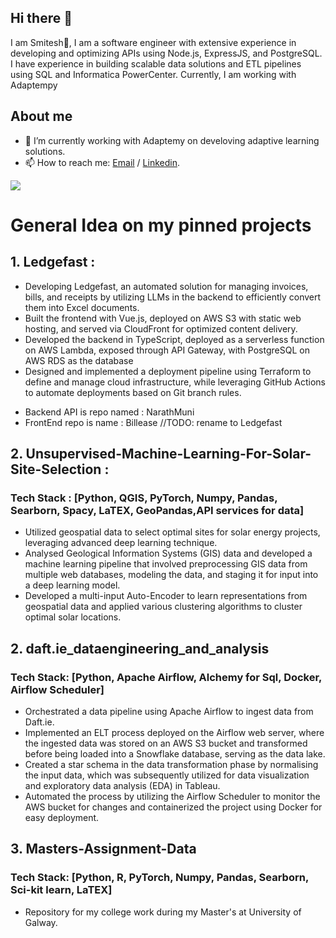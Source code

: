 ## Hi there 👋

I am Smitesh👋, I am a software engineer with extensive experience in developing and optimizing APIs using Node.js, ExpressJS, 
and PostgreSQL. I have experience in building scalable data solutions and ETL pipelines using SQL and 
Informatica PowerCenter. Currently, I am working with Adaptempy
## About me 

- 🔭 I’m currently working with Adaptemy on develoving adaptive learning solutions.
- 📫 How to reach me: [Email](smitesh22@gmail.com) / [Linkedin](https://www.linkedin.com/in/smitesh-patil/).


![](https://komarev.com/ghpvc/?username=smitesh22&color=blueviolet)

# General Idea on my pinned projects
## 1. Ledgefast  :
-	Developing Ledgefast, an automated solution for managing invoices, bills, and receipts by utilizing LLMs in the backend to efficiently convert them into Excel documents.
-	Built the frontend with Vue.js, deployed on AWS S3 with static web hosting, and served via CloudFront for optimized content delivery.
-	Developed the backend in TypeScript, deployed as a serverless function on AWS Lambda, exposed through API Gateway, with PostgreSQL on AWS RDS as the database
-	Designed and implemented a deployment pipeline using Terraform to define and manage cloud infrastructure, while leveraging GitHub Actions to automate deployments based on Git branch rules.
* Backend API is repo named : NarathMuni
* FrontEnd repo is name : Billease //TODO: rename to Ledgefast

## 2. Unsupervised-Machine-Learning-For-Solar-Site-Selection  :
### Tech Stack : [Python, QGIS, PyTorch, Numpy, Pandas, Searborn, Spacy, LaTEX, GeoPandas,API services for data]

- Utilized geospatial data to select optimal sites for solar energy projects, leveraging advanced deep learning technique.
- Analysed Geological Information Systems (GIS) data and developed a machine learning pipeline that involved preprocessing GIS data from multiple web databases, modeling the data, and staging it for input into a deep learning model.
- Developed a multi-input Auto-Encoder to learn representations from geospatial data and applied various clustering algorithms to cluster optimal solar locations.

## 2.  daft.ie_dataengineering_and_analysis
### Tech Stack: [Python, Apache Airflow, Alchemy for Sql, Docker, Airflow Scheduler]

- Orchestrated a data pipeline using Apache Airflow to ingest data from Daft.ie.
- Implemented an ELT process deployed on the Airflow web server, where the ingested data was stored on an AWS S3 bucket and transformed before being loaded into a Snowflake database, serving as the data lake.
- Created a star schema in the data transformation phase by normalising the input data, which was subsequently utilized for data visualization and exploratory data analysis (EDA) in Tableau.
- Automated the process by utilizing the Airflow Scheduler to monitor the AWS bucket for changes and containerized the project using Docker for easy deployment.

## 3.  Masters-Assignment-Data
### Tech Stack: [Python, R, PyTorch, Numpy, Pandas, Searborn, Sci-kit learn, LaTEX]

- Repository for my college work during my Master's at University of Galway.

  
